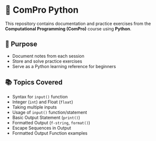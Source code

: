# 📘 ComPro Python

This repository contains documentation and practice exercises from the **Computational Programming (ComPro)** course using **Python**.

## 🎯 Purpose
- Document notes from each session
- Store and solve practice exercises
- Serve as a Python learning reference for beginners

## 📚 Topics Covered
- Syntax for `input()` function
- Integer (`int`) and Float (`float`)
- Taking multiple inputs
- Usage of `input()` function/statement
- Basic Output Statement (`print()`)
- Formatted Output (`f-string`, `format()`)
- Escape Sequences in Output
- Formatted Output Function examples
